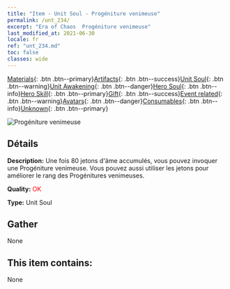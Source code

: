 ```yaml
---
title: "Item - Unit Soul - Progéniture venimeuse"
permalink: /unt_234/
excerpt: "Era of Chaos  Progéniture venimeuse"
last_modified_at: 2021-06-30
locale: fr
ref: "unt_234.md"
toc: false
classes: wide
---
```

 [Materials](/ItemsFR/){: .btn .btn--primary}[Artifacts](/ItemsFR/Artifacts/){: .btn .btn--success}[Unit Soul](/ItemsFR/UnitSoul/){: .btn .btn--warning}[Unit Awakening](/ItemsFR/UnitAwakening/){: .btn .btn--danger}[Hero Soul](/ItemsFR/HeroSoul/){: .btn .btn--info}[Hero Skill](/ItemsFR/HeroSkill/){: .btn .btn--primary}[Gift](/ItemsFR/Gift/){: .btn .btn--success}[Event related](/ItemsFR/Events/){: .btn .btn--warning}[Avatars](/ItemsFR/Avatars/){: .btn .btn--danger}[Consumables](/ItemsFR/Consumables/){: .btn .btn--info}[Unknown](/ItemsFR/Unknown/){: .btn .btn--primary}

 ![Progéniture venimeuse](/images/u/ti_yanmo.jpg)

## Détails
 **Description:** Une fois 80 jetons d'âme accumulés, vous pouvez invoquer une Progéniture venimeuse. Vous pouvez aussi utiliser les jetons pour améliorer le rang des Progénitures venimeuses.

 **Quality:** <span style="color: #FF0000">OK</span>

 **Type:** Unit Soul

## Gather

  None

## This item contains:

  None

